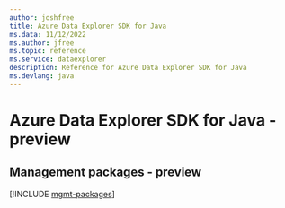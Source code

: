```yaml
---
author: joshfree
title: Azure Data Explorer SDK for Java
ms.data: 11/12/2022
ms.author: jfree
ms.topic: reference
ms.service: dataexplorer
description: Reference for Azure Data Explorer SDK for Java
ms.devlang: java
---
```

# Azure Data Explorer SDK for Java - preview

## Management packages - preview
[!INCLUDE [mgmt-packages](data-explorer-mgmt-index.md)]